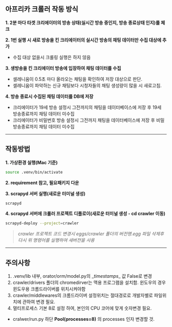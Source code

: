 ## 아프리카 크롤러 작동 방식

**1. 2분 마다 타겟 크리에이터의 방송 상태(실시간 방송 중인지, 방송 종료상태 인지)를 체크**

**2. 1번 실행 시 새로 방송을 킨 크리에이터의 실시간 방송의 채팅 데이터만 수집 대상에 추가**
- 수집 대상 없을시 크롤링 실행은 하지 않음

**3. 생방송을 킨 크리에이터 방송에 입장하여 채팅 데이터를 수집**
- 셀레니움이 0.5초 마다 올라오는 채팅을 확인하여 저장 대상으로 판단.
- 셀레니움이 파악하는 신규 채팅보다 시청자들의 채팅 생성량이 많을 시 새로고침.
  
**4. 방송 종료시 수집된 채팅 데이터를 DB에 저장**
- 크리에이터가 19세 방송 설정시 그전까지의 채팅을 데이터베이스에 저장 후 19세 방송종료까지 채팅 데이터 미수집
- 크리에이터가 비밀번호 방송 설정시 그전까지 채팅을 데이터베이스에 저장 후 비밀 방송종료까지 채팅 데이터 미수집 

-----

## 작동방법  

**1. 가상환경 실행(Mac 기준)**
~~~bash
source .venv/bin/activate
~~~
**2. requirement 참고, 필요패키지 다운**

**3. scrapyd 서버 실행(새로운 터미널 생성)**
~~~bash
scrapyd
~~~

**4. scrapyd 서버에 크롤러 프로젝트 디플로이(새로운 터미널 생성 - cd crawler 이동)**
~~~bash
scrapyd-deploy --project=crawler
~~~
> *crawler 프로젝트 코드 변경시 eggs/crawler 폴더의 버전명.egg 파일 삭제후 다시 위 명령어를 실행하여 새버전을 사용*
---
## 주의사항
1. .venv/lib 내부, orator/orm/model.py의 \__timestamps__ 값 False로 변경  
2. crawler/drivers 폴더의 chromedirver는 맥용 프로그램을 설치함. 윈도우의 경우 윈도우용 크롬드라이버를 위치시켜야함  
3. crawler/middlewares의 크롬드라이버 설정위치는 절대경로로 개발자별로 파일위치에 관하여 변경 필요.  
4. 멀티프로세스 기본 8로 설정 하여, 본인의 CPU 코어에 맞게 숫자변경 필요.  
- cralwer/run.py 하단 **Pool(processes=8)** 의 processes 인자 변경할 것.